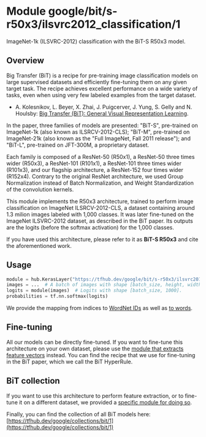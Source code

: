 # Module google/bit/s-r50x3/ilsvrc2012_classification/1

ImageNet-1k (ILSVRC-2012) classification with the BiT-S R50x3 model.

<!-- dataset: ImageNet (ILSVRC-2012-CLS) -->
<!-- asset-path: legacy -->
<!-- fine-tunable: true -->
<!-- format: saved_model_2 -->
<!-- module-type: image-classification -->
<!-- network-architecture: ResNet50x3-v2 -->


## Overview

Big Transfer (BiT) is a recipe for pre-training image classification models on
large supervised datasets and efficiently fine-tuning them on any given target
task. The recipe achieves excellent performance on a wide variety of tasks,
even when using very few labeled examples from the target dataset.

* A. Kolesnikov, L. Beyer, X. Zhai, J. Puigcerver, J. Yung, S. Gelly and
  N. Houlsby:
  [Big Transfer (BiT): General Visual Representation Learning](https://arxiv.org/abs/1912.11370).

In the paper, three families of models are presented: "BiT-S", pre-trained on
ImageNet-1k (also known as ILSRCV-2012-CLS); "BiT-M", pre-trained on
ImageNet-21k (also known as the "Full ImageNet, Fall 2011 release");
and "BiT-L", pre-trained on JFT-300M, a proprietary dataset.

Each family is composed of a ResNet-50 (R50x1), a ResNet-50 three times wider
(R50x3), a ResNet-101 (R101x1), a ResNet-101 three times wider (R101x3), and our
flagship architecture, a ResNet-152 four times wider (R152x4). Contrary to the
original ResNet architecture, we used Group Normalization instead of Batch
Normalization, and Weight Standardization of the convolution kernels.

This module implements the R50x3 architecture, trained to perform
image classification on ImageNet ILSRCV-2012-CLS, a dataset containing around
1.3 milion images labeled with 1,000 classes.
It was later fine-tuned on the ImageNet ILSVRC-2012 dataset, as described in
the BiT paper. Its outputs are the logits (before the softmax activation) for
the 1,000 classes.

If you have used this architecture, please refer to it as
**BiT-S R50x3** and cite the aforementioned work.

## Usage

```python
module = hub.KerasLayer("https://tfhub.dev/google/bit/s-r50x3/ilsvrc2012_classification/1")
images = ...  # A batch of images with shape [batch_size, height, width, 3].
logits = module(images)  # Logits with shape [batch_size, 1000].
probabilities = tf.nn.softmax(logits)
```

We provide the mapping from indices to
[WordNet IDs](https://storage.googleapis.com/bit_models/ilsvrc2012_wordnet_ids.txt)
as well as
[to words](https://storage.googleapis.com/bit_models/ilsvrc2012_wordnet_lemmas.txt).

## Fine-tuning

All our models can be directly fine-tuned.
If you want to fine-tune this architecture on your own dataset, please use the
[module that extracts feature vectors](https://tfhub.dev/google/bit/s-r50x3/1)
instead.
You can find the recipe that we use for fine-tuning in the BiT paper, which we
call the BiT HyperRule.

## BiT collection

If you want to use this architecture to perform feature extraction, or to
fine-tune it on a different dataset, we provided a
[specific module for doing so](https://tfhub.dev/google/bit/s-r50x3/1).

Finally, you can find the collection of all BiT models here: [https://tfhub.dev/google/collections/bit/1](https://tfhub.dev/google/collections/bit/1)
